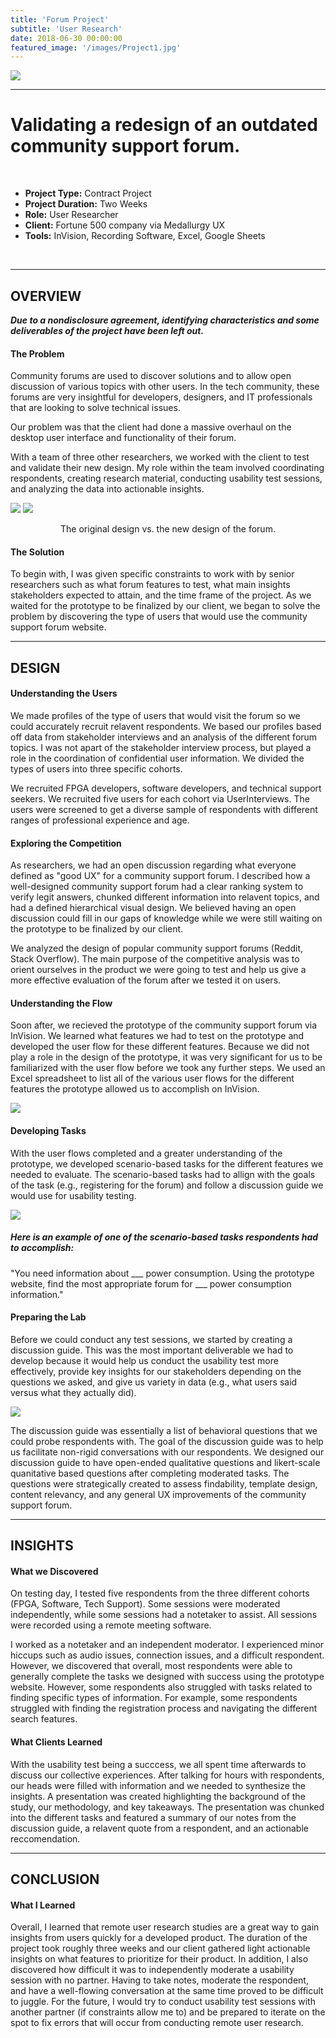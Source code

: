 ```yaml
---
title: 'Forum Project'
subtitle: 'User Research'
date: 2018-06-30 00:00:00
featured_image: '/images/Project1.jpg'
---
```


![](/images/Project1.jpg)

---

# Validating a redesign of an outdated community support forum.
<br>

* **Project Type:** Contract Project
* **Project Duration:** Two Weeks
* **Role:** User Researcher
* **Client:** Fortune 500 company via Medallurgy UX
* **Tools:** InVision, Recording Software, Excel, Google Sheets
<br>

---


## OVERVIEW

**_Due to a nondisclosure agreement, identifying characteristics and some deliverables of the project have been left out._**


#### The Problem 
Community forums are used to discover solutions and to allow open discussion of various topics with other users. In the tech community, these forums are very insightful for developers, designers, and IT professionals that are looking to solve technical issues.


Our problem was that the client had done a massive overhaul on the desktop user interface and functionality of their forum.


With a team of three other researchers, we worked with the client to test and validate their new design. My role within the team involved coordinating respondents, creating research material, conducting usability test sessions, and analyzing the data into actionable insights.

<div class="gallery" data-columns="1">
	<img src="/images/SupportForum1.jpg">
	<img src="/images/SupportForum7.png">
</div>
<p style="text-align: center;"> The original design vs. the new design of the forum.</p>


#### The Solution

To begin with, I was given specific constraints to work with by senior researchers such as what forum features to test, what main insights stakeholders expected to attain, and the time frame of the project. As we waited for the prototype to be finalized by our client, we began to solve the problem by discovering the type of users that would use the community support forum website.


---


## DESIGN


#### Understanding the Users

We made profiles of the type of users that would visit the forum so we could accurately recruit relavent respondents. We based our profiles based off data from stakeholder interviews and an analysis of the different forum topics. I was not apart of the stakeholder interview process, but played a role in the coordination of confidential user information. We divided the types of users into three specific cohorts.


We recruited FPGA developers, software developers, and technical support seekers. We recruited five users for each cohort via UserInterviews. The users were screened to get a diverse sample of respondents with different ranges of professional experience and age.


#### Exploring the Competition 

As researchers, we had an open discussion regarding what everyone defined as "good UX" for a community support forum. I described how a well-designed community support forum had a clear ranking system to verify legit answers, chunked different information into relavent topics, and had a defined hierarchical visual design. We believed having an open discussion could fill in our gaps of knowledge while we were still waiting on the prototype to be finalized by our client.
 
 
We analyzed the design of popular community support forums (Reddit, Stack Overflow). The main purpose of the competitive analysis was to orient ourselves in the product we were going to test and help us give a more effective evaluation of the forum after we tested it on users.


#### Understanding the Flow

Soon after, we recieved the prototype of the community support forum via InVision. We learned what features we had to test on the prototype and developed the user flow for these different features. Because we did not play a role in the design of the prototype, it was very significant for us to be familiarized with the user flow before we took any further steps. We used an Excel spreadsheet to list all of the various user flows for the different features the prototype allowed us to accomplish on InVision.


![](/images/SupportForum4.png)


#### Developing Tasks

With the user flows completed and a greater understanding of the prototype, we developed scenario-based tasks for the different features we needed to evaluate. The scenario-based tasks had to allign with the goals of the task (e.g., registering for the forum) and follow a discussion guide we would use for usability testing.


![](/images/SupportForum3.png)


##### Here is an example of one of the scenario-based tasks respondents had to accomplish:

"You need information about ___ power consumption. Using the prototype website, find the most appropriate forum for ___ power consumption information."


#### Preparing the Lab

Before we could conduct any test sessions, we started by creating a discussion guide. This was the most important deliverable we had to develop because it would help us conduct the usability test more effectively, provide key insights for our stakeholders depending on the questions we asked, and give us variety in data (e.g., what users said versus what they actually did). 


![](/images/SupportForum6.png)


The discussion guide was essentially a list of behavioral questions that we could probe respondents with. The goal of the discussion guide was to help us facilitate non-rigid conversations with our respondents. We designed our discussion guide to have open-ended qualitative questions and likert-scale quanitative based questions after completing moderated tasks. The questions were strategically created to assess findability, template design, content relevancy, and any general UX improvements of the community support forum.


---


## INSIGHTS

#### What we Discovered


On testing day, I tested five respondents from the three different cohorts (FPGA, Software, Tech Support). Some sessions were moderated independently, while some sessions had a notetaker to assist. All sessions were recorded using a remote meeting software.


I worked as a notetaker and an independent moderator. I experienced minor hiccups such as audio issues, connection issues, and a difficult respondent. However, we discovered that overall, most respondents were able to generally complete the tasks we designed with success using the prototype website. However, some respondents also struggled with tasks related to finding specific types of information. For example, some respondents struggled with finding the registration process and navigating the different search features. 


#### What Clients Learned


With the usability test being a succcess, we all spent time afterwards to discuss our collective experiences. After talking for hours with respondents, our heads were filled with information and we needed to synthesize the insights. A presentation was created highlighting the background of the study, our methodology, and key takeaways. The presentation was chunked into the different tasks and featured a summary of our notes from the discussion guide, a relavent quote from a respondent, and an actionable reccomendation.  


---


## CONCLUSION

#### What I Learned


Overall, I learned that remote user research studies are a great way to gain insights from users quickly for a developed product. The duration of the project took roughly three weeks and our client gathered light actionable insights on what features to prioritize for their product. In addition, I also discovered how difficult it was to independently moderate a usability session with no partner. Having to take notes, moderate the respondent, and have a well-flowing conversation at the same time proved to be difficult to juggle. For the future, I would try to conduct usability test sessions with another partner (if constraints allow me to) and be prepared to iterate on the spot to fix errors that will occur from conducting remote user research.
